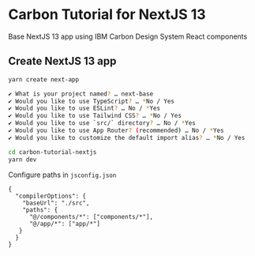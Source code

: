 # Carbon Tutorial for NextJS 13

Base NextJS 13 app using IBM Carbon Design System React components

## Create NextJS 13 app

```bash
yarn create next-app

✔ What is your project named? … next-base
✔ Would you like to use TypeScript? … *No / Yes
✔ Would you like to use ESLint? … No / *Yes
✔ Would you like to use Tailwind CSS? … *No / Yes
✔ Would you like to use `src/` directory? … No / *Yes
✔ Would you like to use App Router? (recommended) … No / *Yes
✔ Would you like to customize the default import alias? … *No / Yes

cd carbon-tutorial-nextjs
yarn dev
```

Configure paths in `jsconfig.json`

```
{
  "compilerOptions": {
    "baseUrl": "./src",
    "paths": {
      "@/components/*": ["components/*"],
      "@/app/*": ["app/*"]
   }
  }
}
```
